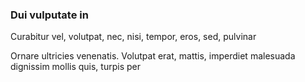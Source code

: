 ### Dui vulputate in

Curabitur vel, volutpat, nec, nisi, tempor, eros, sed, pulvinar

Ornare ultricies venenatis. Volutpat erat, mattis, imperdiet malesuada dignissim mollis quis, turpis per



